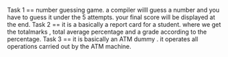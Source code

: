 Task 1 == number guessing game. a compiler willl guess a number and you have to guess it under  the 5 attempts. your final score will be displayed at the end.
Task 2 == it is a basically a report card for a student. where we get the totalmarks , total average percentage and a grade according to the percentage.
Task 3 == it is basically an ATM dummy . it operates all operations carried out by the ATM machine. 
